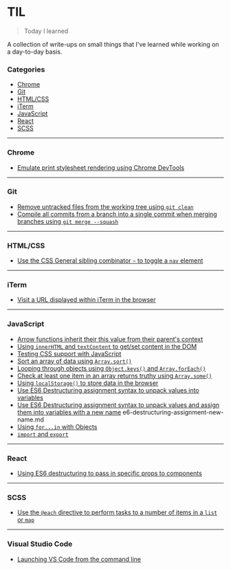 # TIL

> Today I learned

A collection of write-ups on small things that I've learned while working on a day-to-day basis.

### Categories

* [Chrome](#chrome)
* [Git](#git)
* [HTML/CSS](#htmlcss)
* [iTerm](#iterm)
* [JavaScript](#javascript)
* [React](#react)
* [SCSS](#scss)

---

### Chrome

* [Emulate print stylesheet rendering using Chrome DevTools](chrome/emulate-print-stylesheet.md)

---

### Git

* [Remove untracked files from the working tree using `git clean`](git/remove-untracked-files-from-working-tree.md)
* [Compile all commits from a branch into a single commit when merging branches using `git merge --squash`](git/squash-commits-git-merge.md)
---

### HTML/CSS
* [Use the CSS General sibling combinator `~` to toggle a `nav` element](html-css/general-sibling-combinator-toggle-menu.md)

---

### iTerm

* [Visit a URL displayed within iTerm in the browser](/iTerm/visit-links-click.md)

---

### JavaScript
* [Arrow functions inherit their this value from their parent's context](javascript/arrow-functions-this.md)
* [Using `innerHTML` and `textContent` to get/set content in the DOM](javascript/using-innerhtml-textcontent.md)
* [Testing CSS support with JavaScript](javascript/css-feature-support-testing.md)
* [Sort an array of data using `Array.sort()`](javascript/array-sort-method.md)
* [Looping through objects using `Object.keys()` and `Array.forEach()`](javascript/loop-through-objects-object-keys-foreach.md)
* [Check at least one item in an array returns truthy using `Array.some()`](javascript/array-some-check-at-least-one-item-truthy.md)
* [Using `localStorage()` to store data in the browser](javascript/using-localstorage-to-store-data.md)
* [Use ES6 Destructuring assignment syntax to unpack values into variables](javascript/es6-destructuring-assignment-syntax.md)
* [Use ES6 Destructuring assignment syntax to unpack values and assign them into variables with a new name](javascript/e6-destructuring-assignment-new-name.md)
e6-destructuring-assignment-new-name.md
* [Using `for...in` with Objects](javascript/using-for-in-loop-objects.md)
* [`import` and `export`](javascript/import-export.md)

---

### React

* [Using ES6 destructuring to pass in specific props to components](react/use-es6-destructuring-syntax-to-pass-in-specific-props.md)

---

### SCSS

* [Use the `@each` directive to perform tasks to a number of items in a `list` or `map`](/scss/use-each-directive.md)

---

### Visual Studio Code

* [Launching VS Code from the command line](/vscode/launching-vs-code-from-the-command-line.md)
